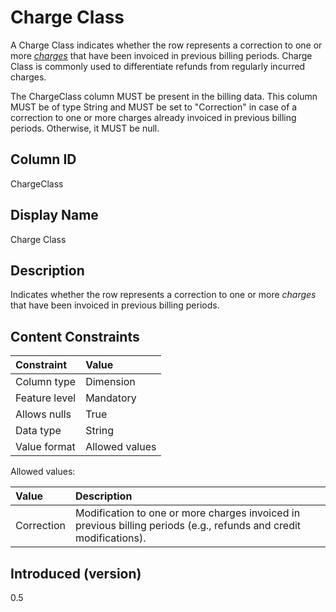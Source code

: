 # Charge Class

A Charge Class indicates whether the row represents a correction to one or more [*charges*](#glossary:charge) that have been invoiced in previous billing periods. Charge Class is commonly used to differentiate refunds from regularly incurred charges.

The ChargeClass column MUST be present in the billing data. This column MUST be of type String and MUST be set to "Correction" in case of a correction to one or more charges already invoiced in previous billing periods. Otherwise, it MUST be null.

## Column ID

ChargeClass

## Display Name

Charge Class

## Description

Indicates whether the row represents a correction to one or more *charges* that have been invoiced in previous billing periods.

## Content Constraints

| Constraint      | Value          |
| :-------------- | :------------- |
| Column type     | Dimension      |
| Feature level   | Mandatory      |
| Allows nulls    | True           |
| Data type       | String         |
| Value format    | Allowed values |

Allowed values:

| Value      | Description                          |
| :--------- | :------------------------------------|
| Correction | Modification to one or more charges invoiced in previous billing periods (e.g., refunds and credit modifications). |

## Introduced (version)

0.5
